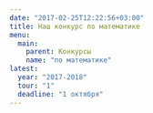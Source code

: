 ```yaml
---
date: "2017-02-25T12:22:56+03:00"
title: Наш конкурс по математике
menu: 
  main:
    parent: Конкурсы
    name: "по математике"
latest: 
  year: "2017-2018"
  tour: "1"
  deadline: "1 октября"
---
```

